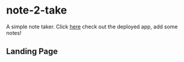 # note-2-take
A simple note taker. 
Click [here](https://note-2-take.herokuapp.com/) check out the deployed app, add some notes!
 
## Landing Page


